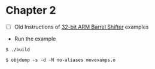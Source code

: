 # Chapter 2


- [ ] Old Instructions of [32-bit ARM Barrel Shifter](http://www.davespace.co.uk/arm/introduction-to-arm/barrel-shifter.html) examples

* Run the example

```
$ ./build
```

```
$ objdump -s -d -M no-aliases movexamps.o
```
